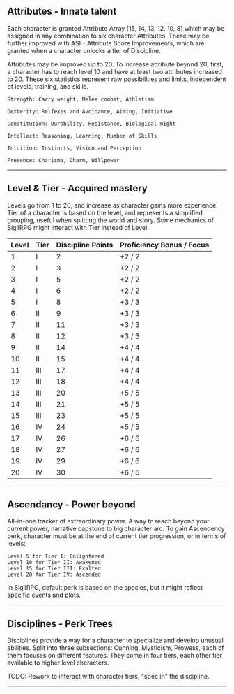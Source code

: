 ## Attributes - Innate talent
Each character is granted Attribute Array [15, 14, 13, 12, 10, 8] which may be
assigned in any combination to six character Attributes. These may be further 
improved with ASI - Attribute Score Improvements, which are granted when a
character unlocks a tier of Discipline. 

Attributes may be improved up to 20.
To increase attribute beyond 20, first, a character has to reach 
level 10 and have at least two attributes increased to 20. 
These six statistics represent raw possibilities and limits, independent of levels, training, and skills.

    Strength: Carry weight, Melee combat, Athletism

    Dexterity: Relfexes and Avoidance, Aiming, Initiative

    Constitution: Durability, Resistance, Biological might

    Intellect: Reasoning, Learning, Number of Skills

    Intuition: Instincts, Vision and Perception

    Presence: Charisma, Charm, Willpower

---
## Level & Tier - Acquired mastery
Levels go from 1 to 20, and increase as character gains more experience.
Tier of a character is based on the level, and represents a simplified grouping, useful when splitting the world and story.
Some mechanics of SigilRPG might interact with Tier instead of Level.

| Level | Tier | Discipline Points | Proficiency Bonus / Focus |
|-------|------|-------------------|---------------------------|
| 1     | I    | 2                 | +2 / 2                    |
| 2     | I    | 3                 | +2 / 2                    |
| 3     | I    | 5                 | +2 / 2                    |
| 4     | I    | 6                 | +2 / 2                    |
| 5     | I    | 8                 | +3 / 3                    |
| 6     | II   | 9                 | +3 / 3                    |
| 7     | II   | 11                | +3 / 3                    |
| 8     | II   | 12                | +3 / 3                    |
| 9     | II   | 14                | +4 / 4                    |
| 10    | II   | 15                | +4 / 4                    |
| 11    | III  | 17                | +4 / 4                    |
| 12    | III  | 18                | +4 / 4                    |
| 13    | III  | 20                | +5 / 5                    |
| 14    | III  | 21                | +5 / 5                    |
| 15    | III  | 23                | +5 / 5                    |
| 16    | IV   | 24                | +5 / 5                    |
| 17    | IV   | 26                | +6 / 6                    |
| 18    | IV   | 27                | +6 / 6                    |
| 19    | IV   | 29                | +6 / 6                    |
| 20    | IV   | 30                | +6 / 6                    |

---
## Ascendancy - Power beyond
All-in-one tracker of extraordinary power.
A way to reach beyond your current power, narrative capstone to big character arc.
To gain Ascendency perk, character must be at the end of current tier progression,
or in terms of levels:

    Level 5 for Tier I: Enlightened
    Level 10 for Tier II: Awakened
    Level 15 for Tier III: Exalted
    Level 20 for Tier IV: Ascended

In SigilRPG, default perk is based on the species, but it might reflect specific events and plots.

---
## Disciplines - Perk Trees

Disciplines provide a way for a character to specialize and develop unusual abilities. 
Split into three subsections: Cunning, Mysticism, Prowess, each of them focuses on different features. 
They come in four tiers, each other tier available to higher level characters. 

TODO: Rework to interact with character tiers, "spec in" the discipline.

---